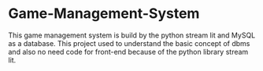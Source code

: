 # Game-Management-System
This game management system is build by the python stream lit and  MySQL as a database. This project used to understand the basic concept of dbms and also no need code for front-end because of the python library stream lit.
